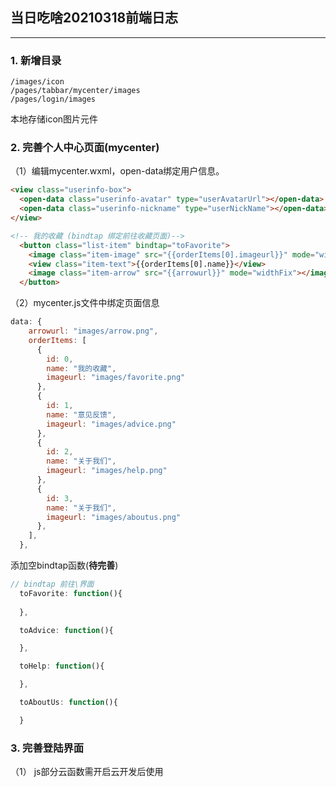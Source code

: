 ## 当日吃啥20210318前端日志 ##
---
### 1. 新增目录 ### 
```
/images/icon
/pages/tabbar/mycenter/images
/pages/login/images
```
本地存储icon图片元件

### 2. 完善个人中心页面(mycenter) ###
（1）编辑mycenter.wxml，open-data绑定用户信息。
``` html
<view class="userinfo-box">
  <open-data class="userinfo-avatar" type="userAvatarUrl"></open-data>
  <open-data class="userinfo-nickname" type="userNickName"></open-data>
</view>

<!-- 我的收藏 (bindtap 绑定前往收藏页面)-->
  <button class="list-item" bindtap="toFavorite">
    <image class="item-image" src="{{orderItems[0].imageurl}}" mode="widthFix"></image>
    <view class="item-text">{{orderItems[0].name}}</view>
    <image class="item-arrow" src="{{arrowurl}}" mode="widthFix"></image>
  </button> 
```
（2）mycenter.js文件中绑定页面信息
``` javascript
data: {
    arrowurl: "images/arrow.png",
    orderItems: [
      {
        id: 0,
        name: "我的收藏",
        imageurl: "images/favorite.png"
      },
      {
        id: 1,
        name: "意见反馈",
        imageurl: "images/advice.png"
      },
      {
        id: 2,
        name: "关于我们",
        imageurl: "images/help.png"
      },
      {
        id: 3,
        name: "关于我们",
        imageurl: "images/aboutus.png"
      },
    ],
  },
```
添加空bindtap函数(**待完善**)
``` javascript
// bindtap 前往\界面
  toFavorite: function(){
    
  },

  toAdvice: function(){

  },

  toHelp: function(){

  },

  toAboutUs: function(){

  }
```
### 3. 完善登陆界面 ###
（1） js部分云函数需开启云开发后使用
